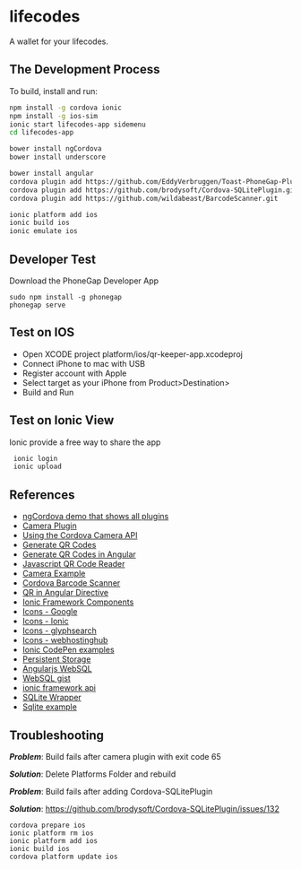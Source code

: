 # lifecodes

A wallet for your lifecodes.



## The Development Process

To build, install and run:
``` bash
npm install -g cordova ionic
npm install -g ios-sim
ionic start lifecodes-app sidemenu
cd lifecodes-app

bower install ngCordova
bower install underscore

bower install angular
cordova plugin add https://github.com/EddyVerbruggen/Toast-PhoneGap-Plugin.git
cordova plugin add https://github.com/brodysoft/Cordova-SQLitePlugin.git
cordova plugin add https://github.com/wildabeast/BarcodeScanner.git

ionic platform add ios
ionic build ios
ionic emulate ios
```

## Developer Test

Download the PhoneGap Developer App

```
sudo npm install -g phonegap
phonegap serve
```

## Test on IOS

- Open XCODE project platform/ios/qr-keeper-app.xcodeproj
- Connect iPhone to mac with USB
- Register account with Apple
- Select target as your iPhone from Product>Destination>
- Build and Run

## Test on Ionic View

Ionic provide a free way to share the app

``` bash
 ionic login
 ionic upload
```

## References
- [ngCordova demo that shows all plugins](http://ngcordova.com/)
- [Camera Plugin](https://github.com/apache/cordova-plugin-camera/blob/master/doc/index.md)
- [Using the Cordova Camera API](http://learn.ionicframework.com/formulas/cordova-camera/)
- [Generate QR Codes](https://github.com/lrsjng/jquery-qrcode)
- [Generate QR Codes in Angular](https://github.com/monospaced/angular-qrcode)
- [Javascript QR Code Reader](https://github.com/LazarSoft/jsqrcode)
- [Camera Example](https://github.com/driftyco/ionic-example-cordova-camera)
- [Cordova Barcode Scanner](http://blog.nraboy.com/2014/09/implement-barcode-scanner-using-ionic-framework/)
- [QR in Angular Directive](https://github.com/janantala/angular-qr)
- [Ionic Framework Components](http://ionicframework.com/docs/components/)
- [Icons - Google](https://github.com/google/material-design-icons/releases/tag/1.0.0)
- [Icons - Ionic](http://ionicons.com/)
- [Icons - glyphsearch](http://glyphsearch.com/?)
- [Icons - webhostinghub](http://www.webhostinghub.com/glyphs/)
- [Ionic CodePen examples](http://codepen.io/ionic/public-list/)
- [Persistent Storage](http://docs.phonegap.com/en/1.2.0/phonegap_storage_storage.md.html)
- [Angularjs WebSQL](https://github.com/paulocaldeira17/angular-websql)
- [WebSQL gist](https://gist.github.com/jgoux/10738978)
- [ionic framework api](http://ionicframework.com/docs/api/)
- [SQLite Wrapper](https://github.com/driftyco/ng-cordova/blob/master/src/plugins/sqlite.js)
- [Sqlite example](https://github.com/brodysoft/Cordova-SQLitePlugin/issues/171)

## Troubleshooting

***Problem***: Build fails after camera plugin with exit code 65

***Solution***: Delete Platforms Folder and rebuild

***Problem***: Build fails after adding Cordova-SQLitePlugin

***Solution***: https://github.com/brodysoft/Cordova-SQLitePlugin/issues/132
```
cordova prepare ios
ionic platform rm ios
ionic platform add ios
ionic build ios
cordova platform update ios
```
